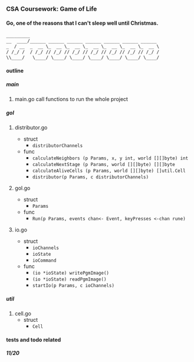 ### CSA Coursework: Game of Life

#### Go, one of the reasons that I can't sleep well until Christmas.

```txt
_________                                                 
__  ____/______ ______ ______ ______ ______ ______ ______ 
_  / __  _  __ \_  __ \_  __ \_  __ \_  __ \_  __ \_  __ \
/ /_/ /  / /_/ // /_/ // /_/ // /_/ // /_/ // /_/ // /_/ /
\\____/   \____/ \____/ \____/ \____/ \____/ \____/ \____/ 

```

#### outline

##### main
1. main.go
    call functions to run the whole project

##### gol
1. distributor.go
    - struct
        - `distributorChannels`
    - func
        - `calculateNeighbors (p Params, x, y int, world [][]byte) int`
        - `calculateNextStage (p Params, world [][]byte) [][]byte`
        - `calculateAliveCells (p Params, world [][]byte) []util.Cell`
        - `distributor(p Params, c distributorChannels)`

2. gol.go
    - struct
        - `Params`
    - func
        - `Run(p Params, events chan<- Event, keyPresses <-chan rune)`

3. io.go
    - struct
        - `ioChannels`
        - `ioState`
        - `ioCommand`
    - func
        - `(io *ioState) writePgmImage()`
        - `(io *ioState) readPgmImage()`
        - `startIo(p Params, c ioChannels)`


##### util
1. cell.go
    - struct
        - `Cell`


#### tests and todo related

##### 11/20







